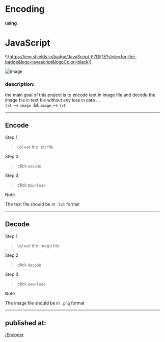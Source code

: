 # Encoding

#### using

# JavaScript

![(https://img.shields.io/badge/JavaScript-F7DF1E?style=for-the-badge&logo=javascript&logoColor=black)]

![image]({https://img.shields.io/badge/JavaScript-F7DF1E?style=for-the-badge&logo=javascript&logoColor=black})


### description:
the main goal of this project is to encode text in image file and decode the image file in text file without any loss in data ...<br>
`txt` --> `image`  && `image` --> `txt`




---

## Encode

Step 1.
> `Upload` the .txt file 

Step 2.
>click `encode`

Step 3.
>click `Download`

> [!NOTE]
>The text file should be in  `.txt` format


___

## Decode

Step 1.
> `Upload` the image file 

Step 2.
>click `decode`

Step 3.
>click `Download`


> [!NOTE]
>The image file should be in `.png` format

___

## published at:
[/Encoder](https://imposter404.github.io/Encoder)